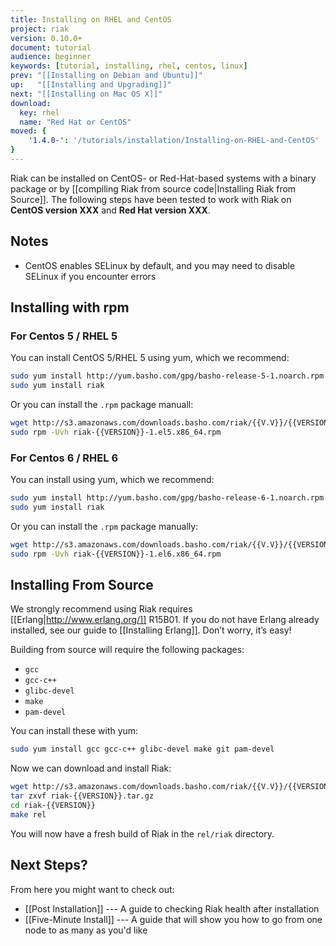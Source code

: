 ```yaml
---
title: Installing on RHEL and CentOS
project: riak
version: 0.10.0+
document: tutorial
audience: beginner
keywords: [tutorial, installing, rhel, centos, linux]
prev: "[[Installing on Debian and Ubuntu]]"
up:   "[[Installing and Upgrading]]"
next: "[[Installing on Mac OS X]]"
download:
  key: rhel
  name: "Red Hat or CentOS"
moved: {
    '1.4.0-': '/tutorials/installation/Installing-on-RHEL-and-CentOS'
}
---
```


Riak can be installed on CentOS- or Red-Hat-based systems with a binary
package or by [[compiling Riak from source code|Installing Riak from
Source]]. The following steps have been tested to work with Riak on
**CentOS version XXX** and **Red Hat version XXX**.

## Notes

* CentOS enables SELinux by default, and you may need to disable SELinux
  if you encounter errors

## Installing with rpm


### For Centos 5 / RHEL 5

You can install CentOS 5/RHEL 5 using yum, which we recommend:

```bash
sudo yum install http://yum.basho.com/gpg/basho-release-5-1.noarch.rpm
sudo yum install riak
```

Or you can install the `.rpm` package manuall:

```bash
wget http://s3.amazonaws.com/downloads.basho.com/riak/{{V.V}}/{{VERSION}}/rhel/5/riak-{{VERSION}}-1.el5.x86_64.rpm
sudo rpm -Uvh riak-{{VERSION}}-1.el5.x86_64.rpm
```

### For Centos 6 / RHEL 6

You can install using yum, which we recommend:

```bash
sudo yum install http://yum.basho.com/gpg/basho-release-6-1.noarch.rpm
sudo yum install riak
```

Or you can install the `.rpm` package manually:

```bash
wget http://s3.amazonaws.com/downloads.basho.com/riak/{{V.V}}/{{VERSION}}/rhel/6/riak-{{VERSION}}-1.el6.x86_64.rpm
sudo rpm -Uvh riak-{{VERSION}}-1.el6.x86_64.rpm
```

## Installing From Source

We strongly recommend using
Riak requires [[Erlang|http://www.erlang.org/]] R15B01. If you do not
have Erlang already installed, see our guide to [[Installing Erlang]].
Don’t worry, it’s easy!

Building from source will require the following packages:

* `gcc`
* `gcc-c++`
* `glibc-devel`
* `make`
* `pam-devel`

You can install these with yum:

```bash
sudo yum install gcc gcc-c++ glibc-devel make git pam-devel
```

Now we can download and install Riak:

```bash
wget http://s3.amazonaws.com/downloads.basho.com/riak/{{V.V}}/{{VERSION}}/riak-{{VERSION}}.tar.gz
tar zxvf riak-{{VERSION}}.tar.gz
cd riak-{{VERSION}}
make rel
```

You will now have a fresh build of Riak in the `rel/riak` directory.

## Next Steps?

From here you might want to check out:

* [[Post Installation]] --- A guide to checking Riak health after
  installation
* [[Five-Minute Install]] --- A guide that will show you how to go from
  one node to as many as you'd like

